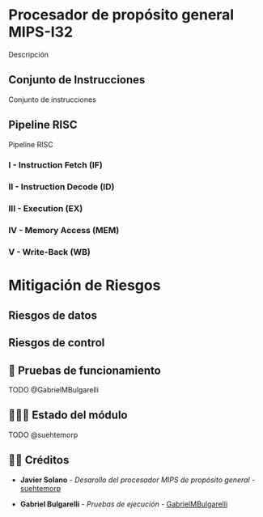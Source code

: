 # Procesador de propósito general MIPS-I32

Descripción

## Conjunto de Instrucciones

Conjunto de instrucciones

## Pipeline RISC

Pipeline RISC

### I - Instruction Fetch (IF)

### II - Instruction Decode (ID)

### III - Execution (EX)

### IV - Memory Access (MEM)

### V - Write-Back (WB)

# Mitigación de Riesgos

## Riesgos de datos

## Riesgos de control

## 🚧 Pruebas de funcionamiento

TODO @GabrielMBulgarelli

## 👩🏻‍💻 Estado del módulo

TODO @suehtemorp

## 🤝🏻 Créditos

- **Javier Solano** - *Desarollo del procesador MIPS de propósito general* - [suehtemorp](https://github.com/suehtemorp)

- **Gabriel Bulgarelli** - *Pruebas de ejecución* - [GabrielMBulgarelli](https://github.com/GabrielMBulgarelli)
